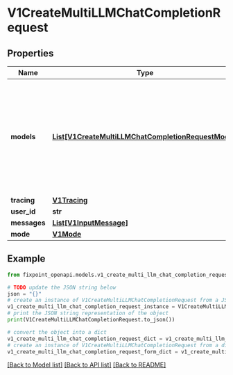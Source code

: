 # V1CreateMultiLLMChatCompletionRequest


## Properties

Name | Type | Description | Notes
------------ | ------------- | ------------- | -------------
**models** | [**List[V1CreateMultiLLMChatCompletionRequestModel]**](V1CreateMultiLLMChatCompletionRequestModel.md) | The models we will route all inference requests to. We return the inference response from the first model in the list to the client. | [optional] 
**tracing** | [**V1Tracing**](V1Tracing.md) |  | [optional] 
**user_id** | **str** |  | [optional] 
**messages** | [**List[V1InputMessage]**](V1InputMessage.md) |  | [optional] 
**mode** | [**V1Mode**](V1Mode.md) |  | [optional] 

## Example

```python
from fixpoint_openapi.models.v1_create_multi_llm_chat_completion_request import V1CreateMultiLLMChatCompletionRequest

# TODO update the JSON string below
json = "{}"
# create an instance of V1CreateMultiLLMChatCompletionRequest from a JSON string
v1_create_multi_llm_chat_completion_request_instance = V1CreateMultiLLMChatCompletionRequest.from_json(json)
# print the JSON string representation of the object
print(V1CreateMultiLLMChatCompletionRequest.to_json())

# convert the object into a dict
v1_create_multi_llm_chat_completion_request_dict = v1_create_multi_llm_chat_completion_request_instance.to_dict()
# create an instance of V1CreateMultiLLMChatCompletionRequest from a dict
v1_create_multi_llm_chat_completion_request_form_dict = v1_create_multi_llm_chat_completion_request.from_dict(v1_create_multi_llm_chat_completion_request_dict)
```
[[Back to Model list]](../README.md#documentation-for-models) [[Back to API list]](../README.md#documentation-for-api-endpoints) [[Back to README]](../README.md)


